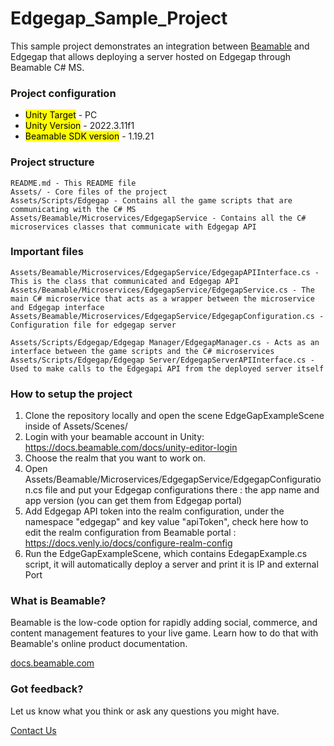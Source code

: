 # **Edgegap_Sample_Project**
This sample project demonstrates an integration between [Beamable](https://beamable.com/) and Edgegap that allows deploying a server hosted on Edgegap through Beamable C# MS.

### **Project configuration**

- <mark>Unity Target</mark> - PC
- <mark>Unity Version</mark> - 2022.3.11f1
- <mark>Beamable SDK version</mark> - 1.19.21

### **Project structure**

    README.md - This README file
    Assets/ - Core files of the project
    Assets/Scripts/Edgegap - Contains all the game scripts that are communicating with the C# MS
    Assets/Beamable/Microservices/EdgegapService - Contains all the C# microservices classes that communicate with Edgegap API

### **Important files**

    Assets/Beamable/Microservices/EdgegapService/EdgegapAPIInterface.cs - This is the class that communicated and Edgegap API
    Assets/Beamable/Microservices/EdgegapService/EdgegapService.cs - The main C# microservice that acts as a wrapper between the microservice and Edgegap interface
    Assets/Beamable/Microservices/EdgegapService/EdgegapConfiguration.cs - Configuration file for edgegap server
    
    Assets/Scripts/Edgegap/Edgegap Manager/EdgegapManager.cs - Acts as an interface between the game scripts and the C# microservices
    Assets/Scripts/Edgegap/Edgegap Server/EdgegapServerAPIInterface.cs - Used to make calls to the Edgegapi API from the deployed server itself
    
### **How to setup the project**

  1. Clone the repository locally and open the scene EdgeGapExampleScene inside of Assets/Scenes/
  2. Login with your beamable account in Unity: https://docs.beamable.com/docs/unity-editor-login
  3. Choose the realm that you want to work on.
  4. Open Assets/Beamable/Microservices/EdgegapService/EdgegapConfiguration.cs file and put your Edgegap configurations there : the app name and app version (you can get them from Edgegap portal)
  5. Add Edgegap API token into the realm configuration, under the namespace "edgegap" and key value "apiToken", check here how to edit the realm configuration from Beamable portal : https://docs.venly.io/docs/configure-realm-config
  6. Run the EdgeGapExampleScene, which contains EdegapExample.cs script, it will automatically deploy a server and print it is IP and external Port
  
### **What is Beamable?**

Beamable is the low-code option for rapidly adding social, commerce, and content management features to your live game. Learn how to do that with Beamable's online product documentation.

[docs.beamable.com](docs.beamable.com)

### **Got feedback?**

Let us know what you think or ask any questions you might have.

[Contact Us](https://docs.beamable.com/discuss)
